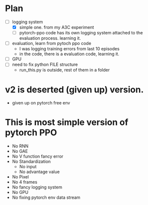 # Plan
- [ ] logging system
    - [x] simple one. from my A3C experiment
    - [ ] pytorch-ppo code has its own logging system
    attached to the evaluation process. learning it.
- [ ] evaluation, learn from pytoch ppo code
    - I was logging training errors from last 10 episodes
    - in the code, there is a evaluation code, learning it.    
- [ ] GPU
- [ ] need to fix python FILE structure
    - run_this.py is outside, rest of them in a folder

# v2 is deserted (given up) version.
- given up on pytorch free env
# This is most simple version of pytorch PPO
- No RNN
- No GAE
- No V function fancy error
- No Standardization
    - No input
    - No advantage value
- No Pixel
- No 4 frames
- No fancy logging system
- No GPU
- No fixing pytorch env data stream